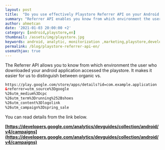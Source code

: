 ```yaml
---
layout: post
title:  "Do you use effectively Playstore Referrer API on your Android Application for monitorization and marketing ?"
summary: "Referrer API enables you know from which environment the user who downloaded your android application accessed the playstore!"
author: ahmetcan
date: '2021-01-03 20:00:00 +2'
category: [android,playstore,en]
thumbnail: /assets/img/playstore.jpg
keywords: android, analytic, monitorization ,marketing,playstore,development
permalink: /blog/playstore-referrer-api-en/
usemathjax: true
---
```


The Referrer API allows you to know from which environment the user who downloaded your android application accessed the playstore.
It makes it easier for us to distinguish between organic vs.


```html
https://play.google.com/store/apps/details?id=com.example.application
&referrer=utm_source%3Dgoogle
%26utm_medium%3Dcpc
%26utm_term%3Drunning%252Bshoes
%26utm_content%3Dlogolink
%26utm_campaign%3Dspring_sale
```

You can read details from the link below.

**[https://developers.google.com/analytics/devguides/collection/android/v4/campaigns](https://developers.google.com/analytics/devguides/collection/android/v4/campaigns)**

